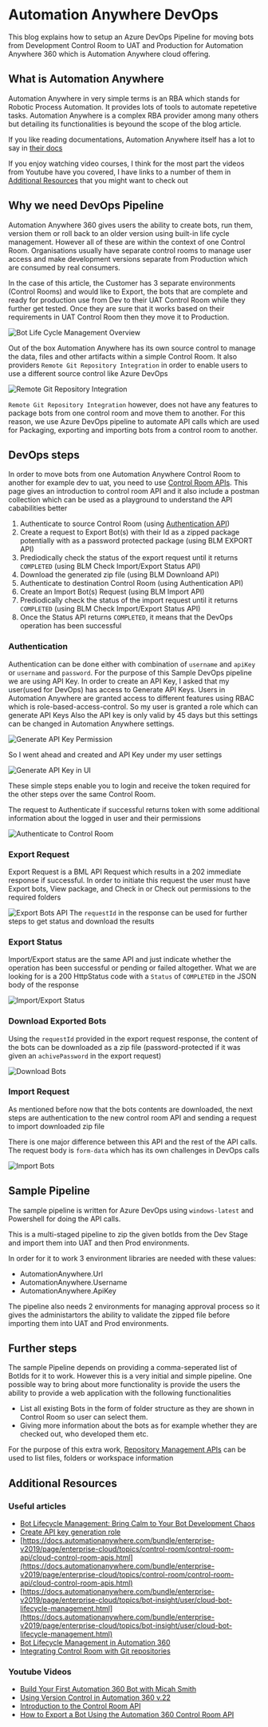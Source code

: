 # Automation Anywhere DevOps
This blog explains how to setup an Azure DevOps Pipeline for moving bots from Development Control Room to UAT and Production for Automation Anywhere 360 which is Automation Anywhere cloud offering.

## What is Automation Anywhere
Automation Anywhere in very simple terms is an RBA which stands for Robotic Process Automation. It provides lots of tools to automate repetetive tasks. Automation Anywhere is a complex RBA provider among many others but detailing its functionalities is beyound the scope of the blog article.

If you like reading documentations, Automation Anywhere itself has a lot to say in [their docs](https://docs.automationanywhere.com/bundle/enterprise-v2019/page/enterprise-cloud/topics/product-feature-lifecycle/learn-overview.html)

If you enjoy watching video courses, I think for the most part the videos from Youtube have you covered, I have links to a number of them in [Additional Resources](#additional-resources) that you might want to check out

## Why we need DevOps Pipeline

Automation Anywhere 360 gives users the ability to create bots, run them, version them or roll back to an older version using built-in life cycle management. However all of these are within the context of one Control Room. Organisations usually have separate control rooms to manage user access and make development versions separate from Production which are consumed by real consumers.

In the case of this article, the Customer has 3 separate environments (Control Rooms) and would like to Export, the bots that are complete and ready for production use from Dev to their UAT Control Room while they further get tested. Once they are sure that it works based on their requirements in UAT Control Room then they move it to Production.

![Bot Life Cycle Management Overview](BLMoverviewdiagram.png)

Out of the box Automation Anywhere has its own source control to manage the data, files and other artifacts within a simple Control Room. It also providers `Remote Git Repository Integration` in order to enable users to use a different source control like Azure DevOps

![Remote Git Repository Integration](RemoteGitRepoIntegration.png)

`Remote Git Repository Integration` however, does not have any features to package bots from one control room and move them to another. For this reason, we use Azure DevOps pipeline to automate API calls which are used for Packaging, exporting and importing bots from a control room to another.

## DevOps steps
In order to move bots from one Automation Anywhere Control Room to another for example dev to uat, you need to use [Control Room APIs](https://docs.automationanywhere.com/bundle/enterprise-v2019/page/enterprise-cloud/topics/control-room/control-room-api/cloud-control-room-apis.html). This page gives an introduction to control room API and it also include a postman collection which can be used as a playground to understand the API cababilities better

1. Authenticate to source Control Room (using [Authentication API](https://docs.automationanywhere.com/bundle/enterprise-v2019/page/auth-api-supported.html))
2. Create a request to Export Bot(s) with their Id as a zipped package potentially with as a password protected package (using BLM EXPORT API)
3. Prediodically check the status of the export request until it returns `COMPLETED` (using BLM Check Import/Export Status API)
4. Download the generated zip file (using BLM Downloand API)
5. Authenticate to destination Control Room (using Authentication API)
6. Create an Import Bot(s) Request (using BLM Import API)
7. Prediodically check the status of the import request until it returns `COMPLETED` (using BLM Check Import/Export Status API)
8. Once the Status API returns `COMPLETED`, it means that the DevOps operation has been successful

### Authentication
Authentication can be done either with combination of `username` and `apiKey` or `username` and `password`.
For the purpose of this Sample DevOps pipeline we are using API Key.
In order to create an API Key, I asked that my user(used for DevOps) has access to Generate API Keys.
Users in Automation Anywhere are granted access to different features using RBAC which is role-based-access-control. So my user is granted a role which can generate API Keys
Also the API key is only valid by 45 days but this settings can be changed in Automation Anywhere settings.


![Generate API Key Permission](GenerateApiKeyPermission.png)

So I went ahead and created and API Key under my user settings

![Generate API Key in UI](GenerateApiKeyInUI.png)

These simple steps enable you to login and receive the token required for the other steps over the same Control Room.

The request to Authenticate if successful returns token with some additional information about the logged in user and their permissions

![Authenticate to Control Room](Authentication.png)

### Export Request
Export Request is a BML API Request which results in a 202 immediate response if successful.
In order to initiate this request the user must have Export bots, View package, and Check in or Check out permissions to the required folders

![Export Bots API](ExportBots.png)
The `requestId` in the response can be used for further steps to get status and download the results

### Export Status
Import/Export status are the same API and just indicate whether the operation has been successful or pending or failed altogether. What we are looking for is a 200 HttpStatus code with a `Status` of `COMPLETED` in the JSON body of the response

![Import/Export Status](ImportExportStatus.png)

### Download Exported Bots
Using the `requestId` provided in the export request response, the content of the bots can be downloaded as a zip file (password-protected if it was given an `achivePassword` in the export request)

![Download Bots](DownloadBots.png)

### Import Request
As mentioned before now that the bots contents are downloaded, the next steps are authentication to the new control room API and sending a request to import downloaded zip file

There is one major difference between this API and the rest of the API calls. The request body is `form-data` which has its own challenges in DevOps calls

![Import Bots](ImportBots.png)

## Sample Pipeline
The sample pipeline is written for Azure DevOps using `windows-latest` and Powershell for doing the API calls.

This is a multi-staged pipeline to zip the given botIds from the Dev Stage and import them into UAT and then Prod environments.

In order for it to work 3 environment libraries are needed with these values:
- AutomationAnywhere.Url
- AutomationAnywhere.Username
- AutomationAnywhere.ApiKey

The pipeline also needs 2 environments for managing approval process so it gives the administartors the ability to validate the zipped file before importing them into UAT and Prod environments.

## Further steps
The sample Pipeline depends on providing a comma-seperated list of BotIds for it to work. However this is a very initial and simple pipeline.
One possible way to bring about more functionality is provide the users the ability to provide a web application with the following functionalities
- List all existing Bots in the form of folder structure as they are shown in Control Room so user can select them.
- Giving more information about the bots as for example whether they are checked out, who developed them etc.

For the purpose of this extra work, [Repository Management APIs](https://docs.automationanywhere.com/bundle/enterprise-v2019/page/repository-management-api.html) can be used to list files, folders or workspace information


## Additional Resources

### Useful articles
- [Bot Lifecycle Management: Bring Calm to Your Bot Development Chaos](https://www.automationanywhere.com/company/blog/product-insights/bot-lifecycle-management-bring-calm-to-your-bot-development-chaos)
- [Create API key generation role](https://docs.automationanywhere.com/bundle/enterprise-v2019/page/enterprise-cloud/topics/control-room/administration/roles/cloud-control-room-apikey-role.html)
- [https://docs.automationanywhere.com/bundle/enterprise-v2019/page/enterprise-cloud/topics/control-room/control-room-api/cloud-control-room-apis.html](https://docs.automationanywhere.com/bundle/enterprise-v2019/page/enterprise-cloud/topics/control-room/control-room-api/cloud-control-room-apis.html)
- [https://docs.automationanywhere.com/bundle/enterprise-v2019/page/enterprise-cloud/topics/bot-insight/user/cloud-bot-lifecycle-management.html](https://docs.automationanywhere.com/bundle/enterprise-v2019/page/enterprise-cloud/topics/bot-insight/user/cloud-bot-lifecycle-management.html)
- [Bot Lifecycle Management in Automation 360](https://community.automationanywhere.com/developers-blog-85009/bot-lifecycle-management-in-automation-360-85112)
- [Integrating Control Room with Git repositories](https://docs.automationanywhere.com/bundle/enterprise-v2019/page/enterprise-cloud/topics/control-room/git-integration/cloud-cr-git-integration.html)

### Youtube Videos
- [Build Your First Automation 360 Bot with Micah Smith](https://www.youtube.com/watch?v=nMUIZx6eAJA&t=465s)
- [Using Version Control in Automation 360 v.22](https://www.youtube.com/watch?v=_646qiId3no)
- [Introduction to the Control Room API](https://www.youtube.com/watch?v=zv34BRfW96Y&t=10s)
- [How to Export a Bot Using the Automation 360 Control Room API](https://www.youtube.com/watch?v=xcAHUvGCgE0)